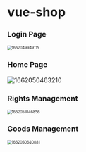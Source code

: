 # vue-shop

### Login Page
<img src="https://github.com/chengqunlin/vue-shop/tree/master/image/1662049949115.png" alt="1662049949115" style="zoom:60%;" />

### Home Page

![1662050463210](https://github.com/chengqunlin/vue-shop/tree/master/image/1662050463210.png)

### Rights Management
<img src="https://github.com/chengqunlin/vue-shop/tree/master/image/1662051046856.png" alt="1662051046856" style="zoom:60%;" />

### Goods Management
<img src="https://github.com/chengqunlin/vue-shop/tree/master/image/1662050640881.png" alt="1662050640881" style="zoom:60%;" />

### 
